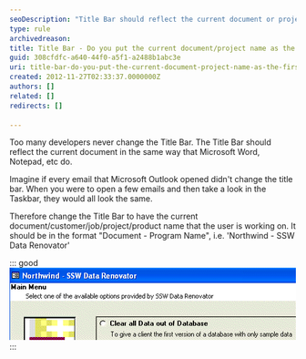 ```yaml
---
seoDescription: "Title Bar should reflect the current document or project name, just like Microsoft Word or Notepad, making it easier to identify open documents and projects."
type: rule
archivedreason: 
title: Title Bar - Do you put the current document/project name as the first word of your title bar?
guid: 308cfdfc-a640-44f0-a5f1-a2488b1abc3e
uri: title-bar-do-you-put-the-current-document-project-name-as-the-first-word-of-your-title-bar
created: 2012-11-27T02:33:37.0000000Z
authors: []
related: []
redirects: []

---
```


Too many developers never change the Title Bar. The Title Bar should reflect the current document in the same way that Microsoft Word, Notepad, etc do.

<!--endintro-->

Imagine if every email that Microsoft Outlook opened didn't change the title bar. When you were to open a few emails and then take a look in the Taskbar, they would all look the same.

Therefore change the Title Bar to have the current document/customer/job/project/product name that the user is working on. It should be in the format "Document - Program Name", i.e. 'Northwind - SSW Data Renovator'


::: good  
![Figure: Good Example - Application with a standard title bar caption](../../assets/imgTitleBarCaption.gif)  
:::
